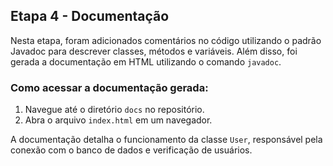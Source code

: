 ## Etapa 4 - Documentação

Nesta etapa, foram adicionados comentários no código utilizando o padrão Javadoc para descrever classes, métodos e variáveis. Além disso, foi gerada a documentação em HTML utilizando o comando `javadoc`.

### Como acessar a documentação gerada:
1. Navegue até o diretório `docs` no repositório.
2. Abra o arquivo `index.html` em um navegador.

A documentação detalha o funcionamento da classe `User`, responsável pela conexão com o banco de dados e verificação de usuários.
